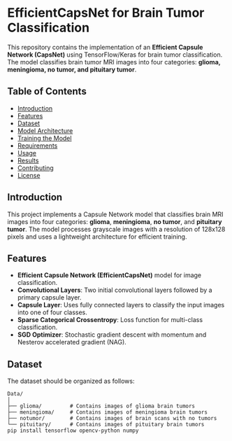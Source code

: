 # EfficientCapsNet for Brain Tumor Classification

This repository contains the implementation of an **Efficient Capsule Network (CapsNet)** using TensorFlow/Keras for brain tumor classification. The model classifies brain tumor MRI images into four categories: **glioma, meningioma, no tumor, and pituitary tumor**.

## Table of Contents
- [Introduction](#introduction)
- [Features](#features)
- [Dataset](#dataset)
- [Model Architecture](#model-architecture)
- [Training the Model](#training-the-model)
- [Requirements](#requirements)
- [Usage](#usage)
- [Results](#results)
- [Contributing](#contributing)
- [License](#license)

## Introduction
This project implements a Capsule Network model that classifies brain MRI images into four categories: **glioma**, **meningioma**, **no tumor**, and **pituitary tumor**. The model processes grayscale images with a resolution of 128x128 pixels and uses a lightweight architecture for efficient training.

## Features
- **Efficient Capsule Network (EfficientCapsNet)** model for image classification.
- **Convolutional Layers**: Two initial convolutional layers followed by a primary capsule layer.
- **Capsule Layer**: Uses fully connected layers to classify the input images into one of four classes.
- **Sparse Categorical Crossentropy**: Loss function for multi-class classification.
- **SGD Optimizer**: Stochastic gradient descent with momentum and Nesterov accelerated gradient (NAG).

## Dataset
The dataset should be organized as follows:
```plaintext
Data/
│
├── glioma/         # Contains images of glioma brain tumors
├── meningioma/     # Contains images of meningioma brain tumors
├── notumor/        # Contains images of brain scans with no tumors
└── pituitary/      # Contains images of pituitary brain tumors
pip install tensorflow opencv-python numpy
